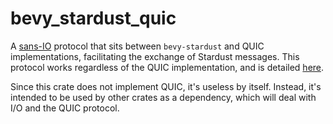 # bevy_stardust_quic
A [sans-IO] protocol that sits between `bevy-stardust` and QUIC implementations, facilitating the exchange of Stardust messages. This protocol works regardless of the QUIC implementation, and is detailed [here](./PROTOCOL.md).

Since this crate does not implement QUIC, it's useless by itself. Instead, it's intended to be used by other crates as a dependency, which will deal with I/O and the QUIC protocol.

[sans-IO]: https://sans-io.readthedocs.io/how-to-sans-io.html